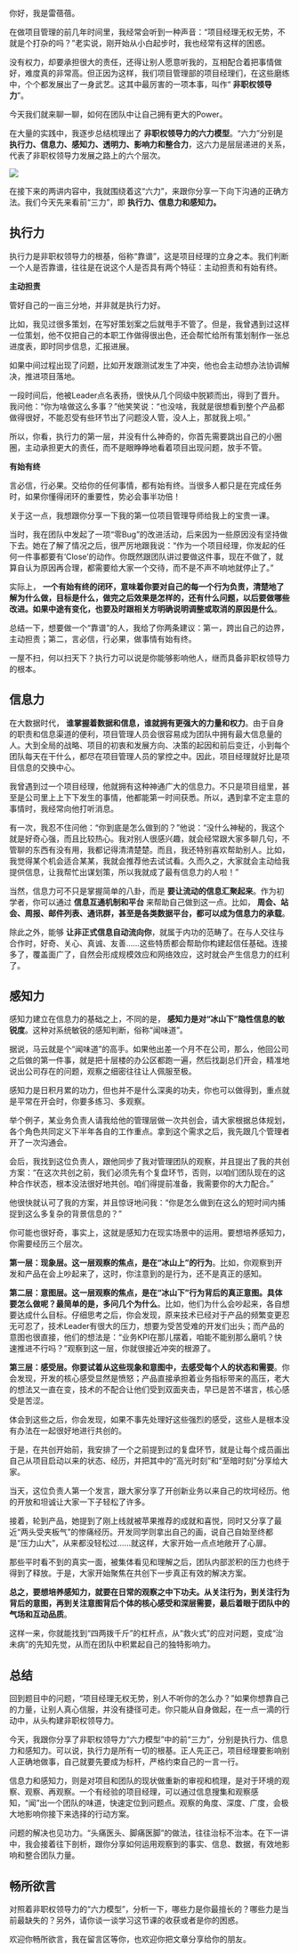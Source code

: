 你好，我是雷蓓蓓。

在做项目管理的前几年时间里，我经常会听到一种声音：“项目经理无权无势，不就是个打杂的吗？”老实说，刚开始从小白起步时，我也经常有这样的困惑。

没有权力，却要承担很大的责任，还得让别人愿意听我的，互相配合着把事情做好，难度真的非常高。但正因为这样，我们项目管理部的项目经理们，在这些磨练中，个个都发展出了一身武艺。这其中最厉害的一项本事，叫作“ **非职权领导力**”。

今天我们就来聊一聊，如何在团队中让自己拥有更大的Power。

在大量的实践中，我逐步总结梳理出了 **非职权领导力的六力模型**。“六力”分别是 **执行力、信息力、感知力、透明力、影响力和整合力**，这六力是层层递进的关系，代表了非职权领导力发展之路上的六个层次。

![](https://static001.geekbang.org/resource/image/79/71/792039cdec4a3dcb39873537b3415771.png?wh=1406x992)

在接下来的两讲内容中，我就围绕着这“六力”，来跟你分享一下向下沟通的正确方法。我们今天先来看前“三力”，即 **执行力、信息力和感知力。**

## 执行力

执行力是非职权领导力的根基，俗称“靠谱”，这是项目经理的立身之本。我们判断一个人是否靠谱，往往是在说这个人是否具有两个特征：主动担责和有始有终。

**主动担责**

管好自己的一亩三分地，并非就是执行力好。

比如，我见过很多策划，在写好策划案之后就甩手不管了。但是，我曾遇到过这样一位策划，他不仅把自己的本职工作做得很出色，还会帮忙给所有策划制作一张总进度表，即时同步信息，汇报进展。

如果中间过程出现了问题，比如开发跟测试发生了冲突，他也会主动想办法协调解决，推进项目落地。

一段时间后，他被Leader点名表扬，很快从几个同级中脱颖而出，得到了晋升。我问他：“你为啥做这么多事？”他笑笑说：“也没啥，我就是很想看到整个产品都做得很好，不能忍受有些环节出了问题没人管，没人上，那就我上呗。”

所以，你看，执行力的第一层，并没有什么神奇的，你首先需要跳出自己的小圈圈，主动承担更大的责任，而不是眼睁睁地看着项目出现问题，放手不管。

**有始有终**

言必信，行必果。交给你的任何事情，都有始有终。当很多人都只是在完成任务时，如果你懂得闭环的重要性，势必会事半功倍！

关于这一点，我想跟你分享一下我的第一位项目管理导师给我上的宝贵一课。

当时，我在团队中发起了一项“零Bug”的改进活动，后来因为一些原因没有坚持做下去。她在了解了情况之后，很严厉地跟我说：“作为一个项目经理，你发起的任何一件事都要有‘Close’的动作。你既然跟团队讲过要做这件事，现在不做了，就算自认为原因再合理，都需要给大家一个交待，而不是不声不响地就停止了。”

实际上， **一个有始有终的闭环，意味着你要对自己的每一个行为负责，清楚地了解为什么做，目标是什么，做完之后效果是怎样的，还有什么问题，以后要做哪些改进。如果中途有变化，也要及时跟相关方明确说明调整或取消的原因是什么**。

总结一下，想要做一个“靠谱”的人，我给了你两条建议：第一，跨出自己的边界，主动担责；第二，言必信，行必果，做事情有始有终。

一屋不扫，何以扫天下？执行力可以说是你能够影响他人，继而具备非职权领导力的根本。

## 信息力

在大数据时代， **谁掌握着数据和信息，谁就拥有更强大的力量和权力**。由于自身的职责和信息渠道的便利，项目管理人员会很容易成为团队中拥有最大信息量的人。大到全局的战略、项目的初衷和发展方向、决策的起因和前后变迁，小到每个团队每天在干什么，都尽在项目管理人员的掌控之中。因此，项目经理就好比是项目信息的交换中心。

我曾遇到过一个项目经理，他就拥有这种神通广大的信息力。不只是项目组里，甚至是公司里上上下下发生的事情，他都能第一时间获悉。所以，遇到拿不定主意的事情时，我经常向他打听消息。

有一次，我忍不住问他：“你到底是怎么做到的？”他说：“没什么神秘的，我这个就是好奇心强，而且比较热心。我对别人很感兴趣，就会经常跟大家多聊几句，不管聊的东西有没有用，我都记得清清楚楚。而且，我还特别喜欢帮助别人。比如，我觉得某个机会适合某某，我就会推荐他去试试看。久而久之，大家就会主动给我提供信息，让我帮忙出谋划策，所以我就成了最有信息力的人啦！”

当然，信息力可不只是掌握简单的八卦，而是 **要让流动的信息汇聚起来**。作为初学者，你可以通过 **信息互通机制和平台** 来帮助自己做到这一点。比如， **周会、站会、周报、邮件列表、通讯群，甚至是各类数据平台，都可以成为信息力的承载**。

除此之外，能够 **让非正式信息自动流向你**，就属于内功的范畴了。在与人交往与合作时，好奇、关心、真诚、友善……这些特质都会帮助你构建起信任基础。连接多了，覆盖面广了，自然会形成规模效应和网络效应，这时就会产生信息力的红利了。

## 感知力

感知力建立在信息力的基础之上，不同的是， **感知力是对“冰山下”隐性信息的敏锐度**。这种对系统敏锐的感知判断，俗称“闻味道”。

据说，马云就是个“闻味道”的高手。如果他出差一个月不在公司，那么，他回公司之后做的第一件事，就是把十层楼的办公区都跑一遍，然后找副总们开会，精准地说出公司存在的问题，观察之细密往往让人佩服至极。

感知力是日积月累的功力，但也并不是什么深奥的功夫，你也可以做得到，重点就是平常在开会时，你要多练习、多观察。

举个例子，某业务负责人请我给他的管理层做一次共创会，请大家根据总体规划，各个角色共同定义下半年各自的工作重点。拿到这个需求之后，我先跟几个管理者开了一次沟通会。

会后，我找到这位负责人，跟他同步了我对管理团队的观察，并且提出了我的共创方案：“在这次共创之前，我们必须先有个复盘环节，否则，以咱们团队现在的这种合作状态，根本没法很好地共创。咱们得提前准备，我需要你的大力配合。”

他很快就认可了我的方案，并且惊讶地问我：“你是怎么做到在这么的短时间内捕捉到这么多复杂的背景信息的？”

你可能也很好奇，事实上，这就是感知力在现实场景中的运用。要想培养感知力，你需要经历三个层次。

**第一层：现象层。这一层观察的焦点，是在“冰山上”的行为**。比如，你观察到开发和产品在会上吵起来了，这时，你注意到的是行为，还不是真正的感知。

**第二层：意图层。这一层观察的焦点，是在“冰山下”行为背后的真正意图。具体要怎么做呢？最简单的是，多问几个为什么**。比如，他们为什么会吵起来，各自想要达成什么目标。仔细思考之后，你会发现，原来技术已经对于产品的频繁变更忍无可忍了，技术Leader有很大的压力，想要为受苦受难的开发们出头；而产品的意图也很直接，他们的想法是：“业务KPI在那儿摆着，咱能不能别那么磨叽？快速推进不行吗？”观察到这一层，你就很接近冲突的根源了。

**第三层：感受层。你要试着从这些现象和意图中，去感受每个人的状态和需要**。你会发现，开发的核心感受显然是愤怒；产品直接承担着业务指标带来的高压，老大的想法又一直在变，技术的不配合让他们受到双面夹击，早已是苦不堪言，核心感受是苦涩。

体会到这些之后，你会发现，如果不事先处理好这些强烈的感受，这些人是根本没有办法在一起很好地进行共创的。

于是，在共创开始前，我安排了一个之前提到过的复盘环节，就是让每个成员画出自己从项目启动以来的状态、经历，并把其中的“高光时刻”和“至暗时刻”分享给大家。

当天，这位负责人第一个发言，跟大家分享了开创新业务以来自己的坎坷经历。他的开放和坦诚让大家一下子轻松了许多。

接着，轮到产品，她提到了刚上线就被苹果推荐的成就和喜悦，同时又分享了最近“两头受夹板气”的惨痛经历。开发同学则拿出自己的画，说自己自始至终都是“压力山大”，从来都没轻松过……就这样，大家开始一点点地敞开了心扉。

那些平时看不到的真实一面，被集体看见和理解之后，团队内部淤积的压力也终于得到了释放。于是，大家开始聚焦在共创下一步真正有效的解决方案。

**总之，要想培养感知力，就要在日常的观察之中下功夫。从关注行为，到关注行为背后的意图，再到关注意图背后个体的核心感受和深层需要，最后着眼于团队中的气场和互动品质**。

这样一来，你就能找到“四两拨千斤”的杠杆点，从“救火式”的应对问题，变成“治未病”的先知先觉，从而在团队中积累起自己的独特影响力。

## 总结

回到题目中的问题，“项目经理无权无势，别人不听你的怎么办？”如果你想靠自己的力量，让别人真心信服，并没有捷径可走。你只能从自身做起，在一点一滴的行动中，从头构建非职权领导力。

今天，我跟你分享了非职权领导力“六力模型”中的前“三力”，分别是执行力、信息力和感知力。可以说，执行力是所有一切的根基。正人先正己，项目经理要影响别人正确地做事，自己就要先要成为标杆，严格约束自己的一言一行。

信息力和感知力，则是对项目和团队的现状做重新的审视和梳理，是对于环境的观察、观察、再观察。一个有经验的项目经理，可以通过信息搜集和观察感知，“闻”出一个团队的味道，快速定位到问题点。观察的角度、深度、广度，会极大地影响你接下来选择的行动方案。

问题的解决也见功力。“头痛医头、脚痛医脚”的做法，往往治标不治本。在下一讲中，我会接着往下剖析，跟你分享如何运用观察到的事实、信息、数据，有效地影响和整合团队力量。

## 畅所欲言

对照着非职权领导力的“六力模型”，分析一下，哪些力是你最擅长的？哪些力是当前最缺失的？另外，请你谈一谈学习这节课的收获或者是你的困惑。

欢迎你畅所欲言，我在留言区等你，也欢迎你把文章分享给你的朋友。